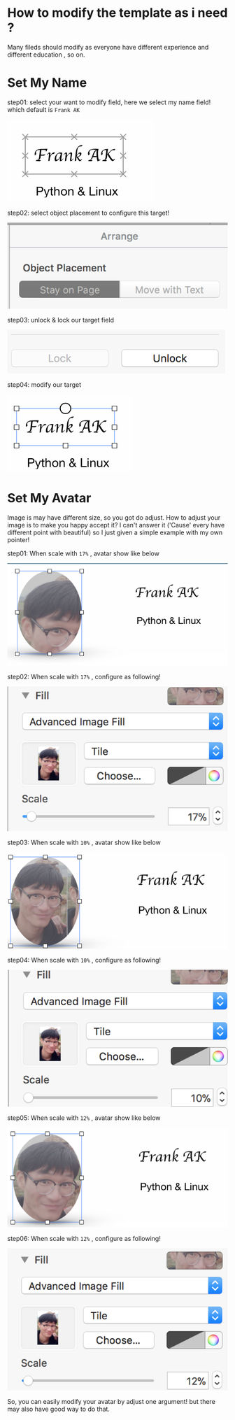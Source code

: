 # How to modify the template as i need ?

Many fileds should modify as everyone have different experience
and different education , so on.


Set My Name
=========

step01: select your want to modify field, here we select my name field! which default is `Frank AK` 


![alt text](https://github.com/land-pack/resumes-example/blob/master/tutorial/set_name_01.png)


step02: select object placement to configure this target!


![alt text](https://github.com/land-pack/resumes-example/blob/master/tutorial/set_name_02.png)


step03: unlock & lock our target field


![alt text](https://github.com/land-pack/resumes-example/blob/master/tutorial/set_name_03.png)


step04: modify our target


![alt text](https://github.com/land-pack/resumes-example/blob/master/tutorial/set_name_04.png)


Set My Avatar
========

Image is may have different size, so you got do adjust. How to adjust your image is to make you
happy accept it? I can't answer it ('Cause' every have different point with beautiful) so I just 
given a simple example with my own pointer!


step01: When scale with `17%` , avatar show like below


![alt text](https://github.com/land-pack/resumes-example/blob/master/tutorial/set_image_01.png)



step02: When scale with `17%` , configure as following!


![alt text](https://github.com/land-pack/resumes-example/blob/master/tutorial/set_image_02.png)


step03: When scale with `10%` , avatar show like below


![alt text](https://github.com/land-pack/resumes-example/blob/master/tutorial/set_image_03.png)



step04: When scale with `10%` , configure as following!


![alt text](https://github.com/land-pack/resumes-example/blob/master/tutorial/set_image_04.png)


step05: When scale with `12%` , avatar show like below


![alt text](https://github.com/land-pack/resumes-example/blob/master/tutorial/set_image_05.png)



step06: When scale with `12%` , configure as following!


![alt text](https://github.com/land-pack/resumes-example/blob/master/tutorial/set_image_06.png)


So, you can easily modify your avatar by adjust one argument! but there may also have good way to 
do that. 
